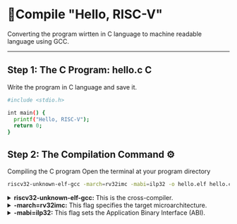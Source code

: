# 📂Compile "Hello, RISC-V"
Converting the program wirtten in C language to machine readable language using GCC.

---

## Step 1: The C Program: hello.c C
Write the program in C language and save it.
```bash
#include <stdio.h>

int main() {
  printf("Hello, RISC-V");
  return 0;
}
```
## Step 2: The Compilation Command ⚙️
Compiling the C program
Open the terminal at your program directory 
```bash
riscv32-unknown-elf-gcc -march=rv32imc -mabi=ilp32 -o hello.elf hello.c
```
<details>
<summary><strong>riscv32-unknown-elf-gcc:</strong> This is the cross-compiler.</summary>
  riscv32: Specifies the target architecture – RISC-V 32-bit.
unknown: Indicates that the vendor of the target system is unknown or not specified.
elf: Specifies the output file format – Executable and Linkable Format (ELF), a common standard for executables and object code.
gcc: Stands for GNU Compiler Collection, the actual compiler. So, this command invokes GCC, but a version specifically built to create programs for riscv32 targets that use the ELF format.
</details>
 
<details>
<summary><strong>-march=rv32imc:</strong> This flag specifies the target microarchitecture.</summary>
  
  rv32i: This is the base 32-bit RISC-V integer instruction set.
  
  m: This indicates support for integer multiplication and division instructions.
  
  c: This indicates support for compressed instructions (which help reduce code size). 
  
  So, you're telling the compiler to generate code compatible with a RISC-V processor that has these specific features.
</details>
<details>
<summary><strong>-mabi=ilp32:</strong> This flag sets the Application Binary Interface (ABI).</summary>
  ilp32: Stands for "Integer, Long, Pointer are 32-bit". This defines how data types are represented in memory and how function calls are made. It means int, long, and pointers are all 32 bits wide on this target.
 </details>
